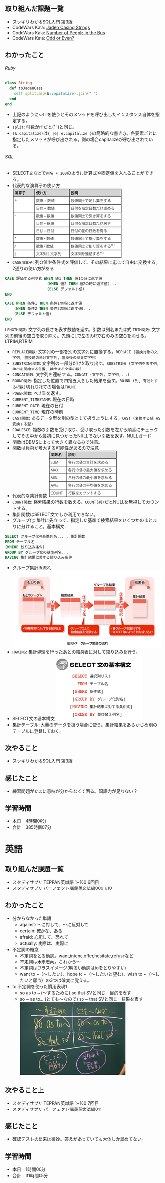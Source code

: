 ## 取り組んだ課題一覧
- スッキリわかるSQL入門 第3版
- CodeWars Kata: [Jaden Casing Strings](https://www.codewars.com/kata/5390bac347d09b7da40006f6/ruby)
- CodeWars Kata: [Number of People in the Bus](https://codewars.com/kata/5648b12ce68d9daa6b000099/ruby)
- CodeWars Kata: [Odd or Even?](https://www.codewars.com/kata/5949481f86420f59480000e7/ruby)
## わかったこと
###### Ruby
```ruby
class String
  def toJadenCase
    self.split.map(&:capitalize).join(" ")
  end
end
```
- 上記のように`self`を使うとそのメソッドを呼び出したインスタンス自体を指定する。
- `split`: 引数がnilだと(' ')と同じ。
- `(&:capitalize)`は`{ |e| e.capitalize }`の簡略的な書き方。各要素ごとに指定したメソッドが呼び出される。例の場合capitalizeが呼び出されている。
###### SQL
- SELECT文などで`列名 + 100`のように計算式や固定値を入れることができる。
- 代表的な演算子の使い方
![Alt text](image-1.png)
- `CASE演算子`: 列の値や条件式を評価して、その結果に応じて自由に変換する。2通りの使い方がある
```sql
CASE 評価する列や式 WHEN 値1 THEN 値1の時に返す値
                   (WHEN 値2 THEN 値2の時に返す値)...
                   (ELSE デフォルト値)
END
```
```sql
CASE WHEN 条件1 THEN 条件1の時に返す値
    (WHEN 条件2 THEN 条件2の時に返す値)...
    (ELSE デフォルト値)
END
```
`LENGTH関数`: 文字列の長さを表す数値を返す。引数は列名または式
`TRIM関数`: 文字列の前後の空白を取り除く。先頭にLで左のみRで右のみの空白を消せる。LTRIM,RTRIM
- `REPLACE関数`: 文字列の一部を別の文字列に置換する。`REPLACE (置換対象の文字列, 置換前の部分文字列, 置換後の部分文字列)`
- `SUBSTRING関数`: 文字列の一部分だけを取り出す。`SUBSTRING (文字列を表す列, 抽出を開始する位置, 抽出する文字の数)`
- `CONCAT関数`: 文字列を連結する。`CONCAT (文字列, 文字列,...)`
- `ROUND関数`: 指定した位置で四捨五入をした結果を返す。`ROUND (列, 有効とする桁数)`切れり捨ての場合は`TRUNC`
- `POWER関数`: べき乗を返す。
- `CURRENT_TIMESTAMP`: 現在の日時
- `CURRENT_DATE`: 現在の日付
- `CURRENT_TIME`: 現在の時刻
- `CAST関数`: あるデータ型を別の型として扱うようにする。`CAST (変換する値 AS 変換する型)`
- `COALESCE`: 複数の引数を受け取り、受け取った引数を左から順番にチェックしてその中から最初に見つかったNULLでない引数を返す。NULLガード
- 関数はDBMSによって大きく異なるので注意。
- 関数は負荷が増大する可能性があるので注意
- 代表的な集計関数
![Alt text](image-2.png)
- `COUNT関数`: 検索結果の行数を数える。`COUNT(列)`だとNULLを無視してカウントする。
- 集計関数はSELECT文でしか利用できない。
- グループ化: 集計に先立って、指定した基準で検索結果をいくつかのまとまりに分けること。基本構文:
```sql
SELECT グループ化の基準列名... , 集計関数
FROM テーブル名
(WHERE 絞り込み条件)
GROUP BY グループ化の基準列名...
HAVING 集計結果に対する絞り込み条件
```
- グループ集計の流れ
![Alt text](image-3.png)
- `HAVING`: 集計処理を行ったあとの結果表に対して絞り込みを行う。
- SELECT文の基本構文
![Alt text](image-4.png)
- 集計テーブル: 大量のデータを扱う場合に使う。集計結果をあらかじめ別のテーブルに登録しておく。
## 次やること
- スッキリわかるSQL入門 第3版
## 感じたこと
- 練習問題がたまに意味が分からなくて困る。国語力が足りない？
## 学習時間
- 本日　4時間06分
- 合計　385時間07分


# 英語
## 取り組んだ課題一覧
- スタディサプリ TEPPAN英単語 1~100 6回目
- スタディサプリ パーフェクト講義英文法編009 010
## わかったこと
- 分からなかった単語
    - against: ～に対して、～に反対して
    - certain: 確かな、ある
    - afraid: 心配して、恐れて
    - actually: 実際は、実際に
- 不定詞の概念
    - 不定詞をとる動詞。want,intend,offer,hesitate,refuseなど
    - 不定詞は未来志向。これから～
    - 不定詞はプラスイメージ(明るい動詞はtoをとりやすい)
    - want to ~（～したい）、hope to ~（～したいと望む）、wish to ~（～したいと願う）の3つは確実に覚える。
- to 不定詞を使った慣用表現1
    - so as to ~ (～するために) so that SVと同じ　目的を表す
    - so ~ as to... (とても～なので) so ~ that SVと同じ　結果を表す
    ![Alt text](image.png)
## 次やること上
- スタディサプリ TEPPAN英単語 1~100 7回目
- スタディサプリ パーフェクト講義英文法編011
## 感じたこと
- 確認テストの出来は微妙。答えがあっていても大体しか読めてない。
## 学習時間
- 本日　1時間00分
- 合計　31時間05分